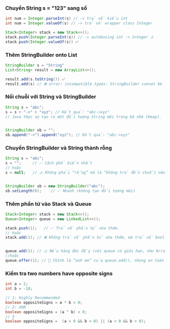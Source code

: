 ### Chuyển String s = "123" sang số 
```java
int num = Integer.parseInt(s) // -> trả về kiểu int
int num = Integer.valueOf(s) // -> trả về wrapper class Integer

Stack<Integer> stack = new Stack<>();
stack.push(Integer.parseInt(s)) // -> autoboxing int -> Integer ⚠️
stack.push(Integer.valueOf(s)) ✅
```




### Thêm StringBuilder onto List<String>
```java
StringBuilder s = "String"
List<String> result = new ArrayList<>();

result.add(s.toString()) ✅
result.add(s) // ❌ error: incompatible types: StringBuilder cannot be converted to String
```




### Nối chuỗi với String và StringBuilder
```java
String s = "abc";
s = s + "->" + "xyz"; // Kết quả: "abc->xyz" 
// Java thực sự tạo ra một đối tượng String mới trong bộ nhớ (Heap).


StringBuilder sb = "";
sb.append("->").append("xyz"); // Kết quả: "abc->xyz"
```



### Chuyển StringBuilder và String thành rỗng
```java
String s = "abc";
s = "";     // ✅ Cách phổ biến nhất
// hoặc
s = null;   // ⚠️ Không phải “rỗng” mà là “không trỏ đến chuỗi nào”


StringBuilder sb = new StringBuilder("abc");
sb.setLength(0);    // ✅ Nhanh (không tạo đối tượng mới)
```



### Thêm phần từ vào Stack và Queue
```java
Stack<Integer> stack = new Stack<>();
Queue<Integer> queue = new LinkedList<>();

stack.push(1);   // ✅ Trả về phần tử vừa thêm.
// hoặc
stack.add(1); // ❌ Không trả về phần tử vừa thêm, mà trả về boolean (true nếu thêm thành công).


queue.add(1); // ⚠️ Nếu hàng đợi đầy (với queue có giới hạn, như ArrayBlockingQueue) → ném Exception (IllegalStateException).
//hoặc
queue.offer(1); // 🚫 Chính là “anh em” của queue.add(), nhưng an toàn hơn.  Nhưng không ném exception nếu đầy — chỉ trả về false.
```

### Kiểm tra two numbers have opposite signs
```java
int a = 2;
int b = -18;

// 1: Highly Recommended
boolean oppositeSigns = a * b < 0;
// 2: XOR
boolean oppositeSigns = (a ^ b) < 0;
// 3
boolean oppositeSigns =  (a > 0 && b < 0) || (a < 0 && b > 0);
```